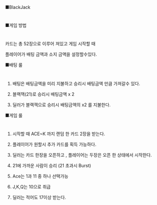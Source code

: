 
■BlackJack
#
■게임 방법
#
 카드는 총 52장으로 이루어 져있고 게임 시작할 때

 플레이어가 배팅 금액과 소지 금액을 설정할수있다. 


■배팅 룰
#
1. 배팅은 배팅금액을 미리 지불하고 승리시 배팅금액 만큼 가져갈수 있다.

2. 블랙잭(21)로 승리시 배팅금액 x 2

3. 딜러가 블랙잭으로 승리시 배팅금액의 x2 를 지불한다. 


■게임 룰 
#
1. 시작할 때 ACE~K 까지 랜덤 한 카드 2장을 받는다.

2. 플레이어가 원할시 추가 카드를 획득 가능하다.

3. 딜러는 카드 한장을 오픈하고 , 플레이어는 두장은 오픈 한 상태에서 시작한다.

4. 21에 가까운 사람이 승리 (21 초과시 Burst)

5. Ace는 1과 11 중 하나 선택가능 

6. J,K,Q는 10으로 취급 

7. 딜러는 적어도 17이상 받는다.
 

